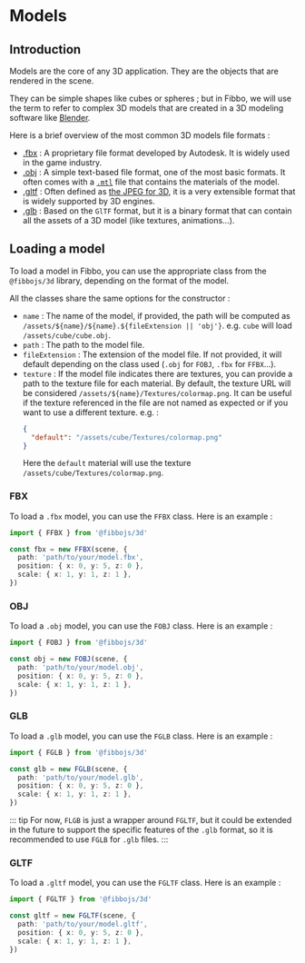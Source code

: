 # Models

## Introduction

Models are the core of any 3D application. They are the objects that are rendered in the scene.

They can be simple shapes like cubes or spheres ; but in Fibbo, we will use the term to refer to complex 3D models that are created in a 3D modeling software like [Blender](https://www.blender.org/).

Here is a brief overview of the most common 3D models file formats :
- [.fbx](https://en.wikipedia.org/wiki/FBX) : A proprietary file format developed by Autodesk. It is widely used in the game industry.
- [.obj](https://en.wikipedia.org/wiki/Wavefront_.obj_file) : A simple text-based file format, one of the most basic formats. It often comes with a [`.mtl`](https://en.wikipedia.org/wiki/Wavefront_.obj_file#Material_template_library) file that contains the materials of the model.
- [.gltf](https://en.wikipedia.org/wiki/GlTF) : Often defined as [the JPEG for 3D](https://www.khronos.org/gltf/), it is a very extensible format that is widely supported by 3D engines.
- [.glb](https://fr.wikipedia.org/wiki/GlTF) : Based on the `GlTF` format, but it is a binary format that can contain all the assets of a 3D model (like textures, animations...).

## Loading a model

To load a model in Fibbo, you can use the appropriate class from the `@fibbojs/3d` library, depending on the format of the model.

All the classes share the same options for the constructor :
- `name` : The name of the model, if provided, the path will be computed as `/assets/${name}/${name}.${fileExtension || 'obj'}`. e.g. `cube` will load `/assets/cube/cube.obj`.
- `path` : The path to the model file.
- `fileExtension` : The extension of the model file. If not provided, it will default depending on the class used (`.obj` for `FOBJ`, `.fbx` for `FFBX`...).
- `texture` : If the model file indicates there are textures, you can provide a path to the texture file for each material. By default, the texture URL will be considered `/assets/${name}/Textures/colormap.png`. It can be useful if the texture referenced in the file are not named as expected or if you want to use a different texture. e.g. :
  ```json
  {
    "default": "/assets/cube/Textures/colormap.png"
  }
  ```
  Here the `default` material will use the texture `/assets/cube/Textures/colormap.png`.

### FBX

To load a `.fbx` model, you can use the `FFBX` class. Here is an example :

```typescript
import { FFBX } from '@fibbojs/3d'

const fbx = new FFBX(scene, {
  path: 'path/to/your/model.fbx',
  position: { x: 0, y: 5, z: 0 },
  scale: { x: 1, y: 1, z: 1 },
})
```

### OBJ

To load a `.obj` model, you can use the `FOBJ` class. Here is an example :

```typescript
import { FOBJ } from '@fibbojs/3d'

const obj = new FOBJ(scene, {
  path: 'path/to/your/model.obj',
  position: { x: 0, y: 5, z: 0 },
  scale: { x: 1, y: 1, z: 1 },
})
```

### GLB

To load a `.glb` model, you can use the `FGLB` class. Here is an example :

```typescript
import { FGLB } from '@fibbojs/3d'

const glb = new FGLB(scene, {
  path: 'path/to/your/model.glb',
  position: { x: 0, y: 5, z: 0 },
  scale: { x: 1, y: 1, z: 1 },
})
```

::: tip
For now, `FLGB` is just a wrapper around `FGLTF`, but it could be extended in the future to support the specific features of the `.glb` format, so it is recommended to use `FGLB` for `.glb` files.
:::

### GLTF

To load a `.gltf` model, you can use the `FGLTF` class. Here is an example :

```typescript
import { FGLTF } from '@fibbojs/3d'

const gltf = new FGLTF(scene, {
  path: 'path/to/your/model.gltf',
  position: { x: 0, y: 5, z: 0 },
  scale: { x: 1, y: 1, z: 1 },
})
```
